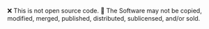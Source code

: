 ❌ This is not open source code.
🚫 The Software may not be copied, modified, merged, published, distributed, sublicensed, and/or sold.
